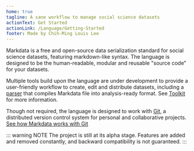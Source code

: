 ```yaml
---
home: true
tagline: A sane workflow to manage social science datasets
actionText: Get Started
actionLink: /Language/Getting-Started
footer: Made by Chih-Ming Louis Lee
---
```


Markdata is a free and open-source data serialization standard for social science datasets, featuring markdown-like syntax.
The language is designed to be the human-readable, modular and reusable "source code" for your datasets.

Multiple tools build upon the language are under development to provide a user-friendly workflow to create, edit and distribute datasets, including a [parser](#) that compiles Markdata file into analysis-ready format.
See [Toolkit](./Toolkit) for more information.

Though not required, the language is designed to work with [Git](https://git-scm.com/), a distributed version control system for personal and collaborative projects.
[See how Markdata works with Git](/Language/Git-Integration)

::: warning NOTE
The project is still at its alpha stage.
Features are added and removed constantly, and backward compatibility is not guaranteed.
:::
